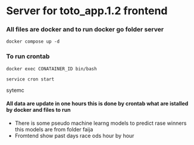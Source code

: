 # Server for toto_app.1.2 frontend
### All files are docker and to run docker go folder server
```
docker compose up -d
```
### To run crontab
```
docker exec CONATAINER_ID bin/bash

service cron start
```


sytemc

#### All data are update in one hours this is done by crontab what are istalled by docker and files to run 

- There is some  pseudo machine learng models to predict rase winners this models are from folder faija
- Fromtend show past days race ods hour by hour 
